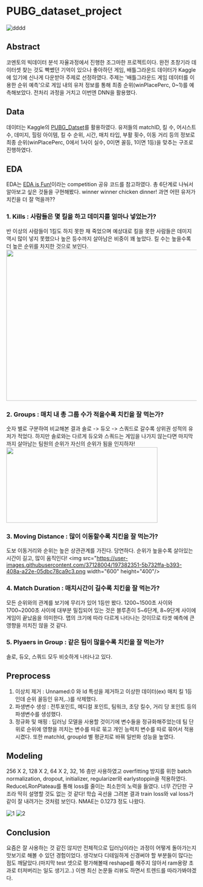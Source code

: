 # PUBG_dataset_project
![dddd](https://user-images.githubusercontent.com/37128004/168798843-74807401-9c7a-4a40-905b-fc4d4da1a0a0.png)
## Abstract
  코멘토의 빅데이터 분석 자율과정에서 진행한 조그마한 프로젝트이다. 완전 초창기라 데이터셋 찾는 것도 빡쎘던 기억이 있으나 좋아하던 게임, 배틀그라운드 데이터가 Kaggle에 있기에 신나게 다운받아 주제로 선정하였다. 주제는 '배틀그라운드 게임 데이터를 이용한 순위 예측'으로 게임 내의 유저 정보를 통해 최종 순위(winPlacePerc, 0~1)를 예측해보았다. 전처리 과정을 거치고 이번엔 DNN을 활용했다.

## Data
데이터는 Kaggle의 [PUBG_Datset](https://www.kaggle.com/datasets/razamh/pubg-dataset)를 활용하였다. 유저들의 matchID, 킬 수, 어시스트 수, 데미지, 힐링 아이템, 킬 수 순위, 시간, 매치 타입, 부활 횟수, 이동 거리 등의 정보로 최종 순위(winPlacePerc, 0에서 1사이 실수, 0이면 꼴등, 1이면 1등)을 맞추는 구조로 진행하였다. 

## EDA
EDA는 [EDA is Fun!](https://www.kaggle.com/code/deffro/eda-is-fun)이라는 competition 공유 코드를 참고하였다. 총 6단계로 나눠서 알아보고 싶은 것들을 구현해봤다. winner winner chicken dinner! 과연 어떤 유저가 치킨을 더 잘 먹을까?? 
### 1. Kills : 사람들은 몇 킬을 하고 데미지를 얼마나 넣었는가?
반 이상의 사람들이 1킬도 하지 못한 채 죽었으며 예상대로 킬을 못한 사람들은 데미지 역시 많이 넣지 못했으나 높은 등수까지 살아남은 비중이 꽤 높았다. 킬 수는 높을수록 더 높은 순위를 차지한 것으로 보인다.
<img src="https://user-images.githubusercontent.com/37128004/197382143-5b53357f-fa7f-4c77-a07c-8fa7886293cf.png" width="600" height="400"/>
### 2. Groups : 매치 내 총 그룹 수가 적을수록 치킨을 잘 먹는가?
숫자 별로 구분하여 비교해본 결과 솔로 -> 듀오 -> 스쿼드로 갈수록 상위권 성적의 유저가 적었다. 하지만 솔로와는 다르게 듀오와 스쿼드는 게임을 나가지 않는다면 마지막까지 살아남는 팀원의 순위가 자신의 순위가 됨을 인지하자!
<img src="https://user-images.githubusercontent.com/37128004/197382282-70230c0e-bbf1-4326-8438-d6eeb58fc1e7.png"  width="400" height="200"/>
### 3. Moving Distance : 많이 이동할수록 치킨을 잘 먹는가?
도보 이동거리와 순위는 높은 상관관계를 가진다. 당연하다. 순위가 높을수록 살아있는 시간이 길고, 많이 움직인다!
<img src="https://user-images.githubusercontent.com/37128004/197382351-5b732ffa-b393-408a-a22e-05dbc78ca9c3.png width="600" height="400"/>
### 4. Match Duration : 매치시간이 길수록 치킨을 잘 먹는가?
모든 순위와의 관계를 보기에 무리가 있어 1등만 봤다. 1200~1500초 사이와 1700~2000초 사이에 대부분 밀집되어 있는 것은 블루존이 5~6단계, 8~9단계 사이에 게임이 끝났음을 의미한다. 맵의 크기에 따라 다르게 나타나는 것이므로 타겟 예측에 큰 영향을 끼치진 않을 것 같다.
### 5. Plyaers in Group : 같은 팀이 많을수록 치킨을 잘 먹는가?
솔로, 듀오, 스쿼드 모두 비슷하게 나타나고 있다.

## Preprocess
1) 이상치 제거 : Unnamed:0 와 Id 특성을 제거하고 이상한 데이터(ex) 매치 킬 1등인데 순위 꼴등인 유저,..)를 삭제했다. 
2) 파생변수 생성 : 전투포인트, 메디컬 포인트, 팀워크, 초당 킬수, 거리 당 포인트 등의 파생변수를 생성했다. 
3) 정규화 및 매핑 : 딥러닝 모델을 사용할 것이기에 변수들을 정규화해주었는데 팀 단위로 순위에 영향을 끼치는 변수를 따로 묶고 개인 능력치 변수를 따로 묶어서 적용시켰다. 또한 matchId, groupId 별 평균치로 바꿔 일반화 성능을 높였다.

## Modeling
256 X 2, 128 X 2, 64 X 2, 32, 16 층만 사용하였고 overfitting 방지를 위한 batch normalization, dropout, initializer, regularizer와 earlystoppin을 적용하였다. ReduceLRonPlateau를 통해 loss를 줄이는 최소한의 노력을 들였다. 너무 간단한 구조라 딱히 설명할 것도 없는 것 같다! 학습 곡선을 그려본 결과 train loss와 val loss가 같이 잘 내려가는 것처럼 보인다. NMAE는 0.1273 정도 나왔다.

![1](https://user-images.githubusercontent.com/37128004/168826013-b0453a1a-7e9c-47df-a8cd-23a0bc955cb5.png)
![2](https://user-images.githubusercontent.com/37128004/168826063-168c1e9d-446a-4269-ba90-1a1f7f9df5cb.png)

## Conclusion
요즘은 잘 사용하는 것 같진 않지만 전체적으로 딥러닝이라는 과정이 어떻게 돌아가는지 맛보기로 해볼 수 있던 경험이었다. 생각보다 디테일하게 신경써야 할 부분들이 많다는 점도 깨달았다.(마지막 test 셋으로 평가해볼때 reshape를 해주지 않아서 ram용량 초과로 터져버리는 일도 생기고..) 이젠 최신 논문들 리뷰도 하면서 트렌드를 따라가봐야겠다. 





